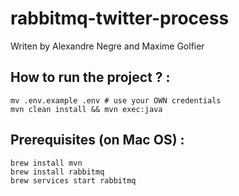 # rabbitmq-twitter-process

Writen by Alexandre Negre and Maxime Golfier

## How to run the project ? :
```
mv .env.example .env # use your OWN credentials
mvn clean install && mvn exec:java
```

## Prerequisites (on Mac OS) :
```
brew install mvn
brew install rabbitmq
brew services start rabbitmq
```
